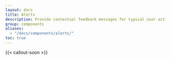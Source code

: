 ```yaml
---
layout: docs
title: Alerts
description: Provide contextual feedback messages for typical user actions with the handful of available and flexible alert messages.
group: components
aliases:
  - "/docs/components/alerts/"
toc: true
---
```


{{< callout-soon >}}
